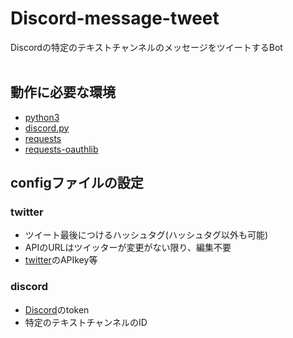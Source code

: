 # Discord-message-tweet
Discordの特定のテキストチャンネルのメッセージをツイートするBot<br>
<br>
## 動作に必要な環境
- [python3](https://www.python.org/downloads/)<br>
- [discord.py](https://github.com/Rapptz/discord.py)<br>
- [requests](https://github.com/requests/requests)<br>
- [requests-oauthlib](https://github.com/requests/requests-oauthlib)<br>

## configファイルの設定
### twitter
- ツイート最後につけるハッシュタグ(ハッシュタグ以外も可能)<br>
- APIのURLはツイッターが変更がない限り、編集不要<br>
- [twitter](https://apps.twitter.com/)のAPIkey等<br>
### discord
- [Discord](https://discordapp.com/developers/applications/me)のtoken<br>
- 特定のテキストチャンネルのID<br>
